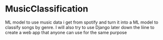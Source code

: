 # MusicClassification
ML model to use music data i get from spotify and turn it into a ML model to classify songs by genre. I will also try to use Django later down the liine to create a web app that anyone can use for the same purpose 

